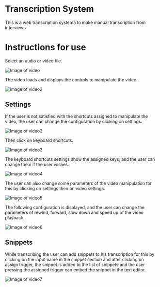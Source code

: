 # Transcription System
This is a web transcription systema to make manual transcription from interviews

# Instructions for use
Select an audio or video file.

![Image of video](https://drive.google.com/uc?export=view&id=1bjyC6LsFiiitxdS-g-EEOz5DCv2C96R8)

The video loads and displays the controls to manipulate the video.

![Image of video2](https://drive.google.com/uc?export=view&id=1va-mfK1LvOI9YwbVOlbjJexAF9DQP-DG)

## Settings
If the user is not satisfied with the shortcuts assigned to manipulate the video, the user can change the configuration by clicking on settings.

![Image of video3](https://drive.google.com/uc?export=view&id=1GC1p6Fh3prte3n-0ILIBwkc6S132Ycoj)

Then click on keyboard shortcuts.

![Image of video3](https://drive.google.com/uc?export=view&id=130Ydr6Yv3nAnbSydIokWEZdrh1ZKZaJK)

The keyboard shortcuts settings show the assigned keys, and the user can change them if the user wishes.

![Image of video4](https://drive.google.com/uc?export=view&id=11iqM7OPYXBleziPUYFoDOSkSeMr_kjAi)

The user can also change some parameters of the video manipulation for this by clicking on settings then on video settings.

![Image of video5](https://drive.google.com/uc?export=view&id=14Hjj-8LFm-WPiYbJhlh2X5fVTYZAAggq)

The following configuration is displayed, and the user can change the parameters of rewind, forward, slow down and speed up of the video playback.

![Image of video6](https://drive.google.com/uc?export=view&id=1bYvPi6f2kwoH79kToJ_4igNEfWrmpO1R)

## Snippets
While transcribing the user can add snippets to his transcription for this by clicking on the input name in the snippet section and after clicking on assign trigger, the snippet is added to the list of snippets and the user pressing the assigned trigger can embed the snippet in the text editor.

![Image of video7](https://drive.google.com/uc?export=view&id=13wv48Cn9y6CGK5axFDHjKsfUToSN16nH)
